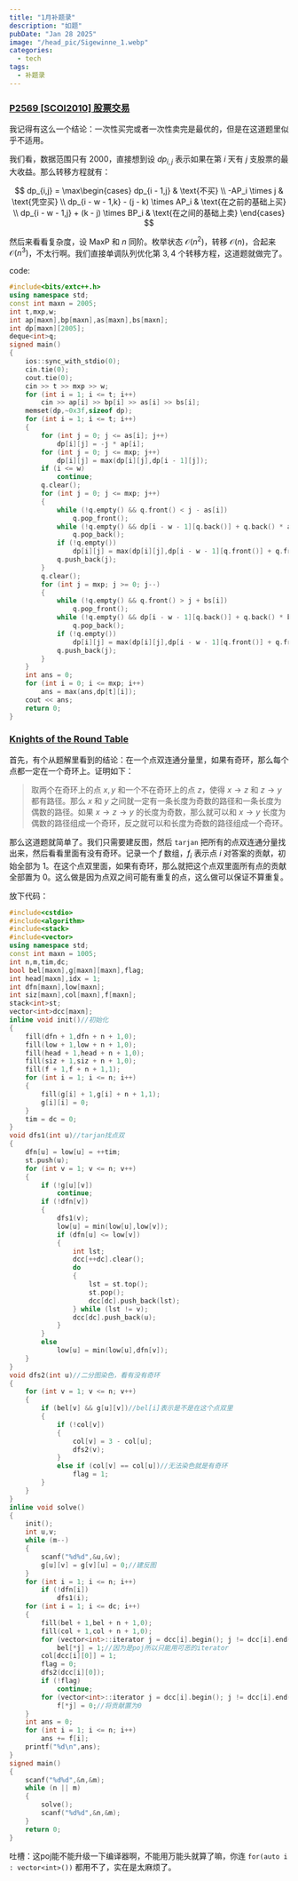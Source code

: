 ```yaml
---
title: "1月补题录"
description: "如题"
pubDate: "Jan 28 2025"
image: "/head_pic/Sigewinne_1.webp"
categories:
  - tech
tags:
  - 补题录
---
```


### [P2569 \[SCOI2010\] 股票交易](https://www.luogu.com.cn/problem/P2569)

我记得有这么一个结论：一次性买完或者一次性卖完是最优的，但是在这道题里似乎不适用。

我们看，数据范围只有 $2000$，直接想到设 $dp_{i,j}$ 表示如果在第 $i$ 天有 $j$ 支股票的最大收益。那么转移方程就有：

$$
dp_{i,j} = \max\begin{cases}
dp_{i - 1,j} & \text{不买} \\
-AP_i \times j & \text{凭空买} \\
dp_{i - w - 1,k} - (j - k) \times AP_i & \text{在之前的基础上买} \\
dp_{i - w - 1,j} + (k - j) \times BP_i & \text{在之间的基础上卖}
\end{cases}
$$

然后来看看复杂度，设 $\text{MaxP}$ 和 $n$ 同阶。枚举状态 $\mathcal{O}(n^2)$，转移 $\mathcal{O}(n)$，合起来 $\mathcal{O}(n^3)$，不太行啊。我们直接单调队列优化第 $3,4$ 个转移方程，这道题就做完了。

code:

```cpp
#include<bits/extc++.h>
using namespace std;
const int maxn = 2005;
int t,mxp,w;
int ap[maxn],bp[maxn],as[maxn],bs[maxn];
int dp[maxn][2005];
deque<int>q;
signed main()
{
    ios::sync_with_stdio(0);
    cin.tie(0);
    cout.tie(0);
    cin >> t >> mxp >> w;
    for (int i = 1; i <= t; i++)
        cin >> ap[i] >> bp[i] >> as[i] >> bs[i];
    memset(dp,~0x3f,sizeof dp);
    for (int i = 1; i <= t; i++)
    {
        for (int j = 0; j <= as[i]; j++)
            dp[i][j] = -j * ap[i];
        for (int j = 0; j <= mxp; j++)
            dp[i][j] = max(dp[i][j],dp[i - 1][j]);
        if (i <= w)
            continue;
        q.clear();
        for (int j = 0; j <= mxp; j++)
        {
            while (!q.empty() && q.front() < j - as[i])
                q.pop_front();
            while (!q.empty() && dp[i - w - 1][q.back()] + q.back() * ap[i] <= dp[i - w - 1][j] + j * ap[i])
                q.pop_back();
            if (!q.empty())
                dp[i][j] = max(dp[i][j],dp[i - w - 1][q.front()] + q.front() * ap[i] - j * ap[i]);
            q.push_back(j);
        }
        q.clear();
        for (int j = mxp; j >= 0; j--)
        {
            while (!q.empty() && q.front() > j + bs[i])
                q.pop_front();
            while (!q.empty() && dp[i - w - 1][q.back()] + q.back() * bp[i] <= dp[i - w - 1][j] + j * bp[i])
                q.pop_back();
            if (!q.empty())
                dp[i][j] = max(dp[i][j],dp[i - w - 1][q.front()] + q.front() * bp[i] - j * bp[i]);
            q.push_back(j);
        }
    }
    int ans = 0;
    for (int i = 0; i <= mxp; i++)
        ans = max(ans,dp[t][i]);
    cout << ans;
    return 0;
}
```

### [Knights of the Round Table](http://poj.org/problem?id=2942)

首先，有个从题解里看到的结论：在一个点双连通分量里，如果有奇环，那么每个点都一定在一个奇环上。证明如下：

> 取两个在奇环上的点 $x,y$ 和一个不在奇环上的点 $z$，使得 $x \rightarrow z$ 和 $z \rightarrow y$ 都有路径。那么 $x$ 和 $y$ 之间就一定有一条长度为奇数的路径和一条长度为偶数的路径。如果 $x \rightarrow z \rightarrow y$ 的长度为奇数，那么就可以和 $x \rightarrow y$ 长度为偶数的路径组成一个奇环，反之就可以和长度为奇数的路径组成一个奇环。

那么这道题就简单了。我们只需要建反图，然后 `tarjan` 把所有的点双连通分量找出来，然后看看里面有没有奇环。记录一个 $f$ 数组，$f_i$ 表示点 $i$ 对答案的贡献，初始全部为 $1$。在这个点双里面，如果有奇环，那么就把这个点双里面所有点的贡献全部置为 $0$。这么做是因为点双之间可能有重复的点，这么做可以保证不算重复。

放下代码：

```cpp
#include<cstdio>
#include<algorithm>
#include<stack>
#include<vector>
using namespace std;
const int maxn = 1005;
int n,m,tim,dc;
bool bel[maxn],g[maxn][maxn],flag;
int head[maxn],idx = 1;
int dfn[maxn],low[maxn];
int siz[maxn],col[maxn],f[maxn];
stack<int>st;
vector<int>dcc[maxn];
inline void init()//初始化
{
    fill(dfn + 1,dfn + n + 1,0);
    fill(low + 1,low + n + 1,0);
    fill(head + 1,head + n + 1,0);
    fill(siz + 1,siz + n + 1,0);
    fill(f + 1,f + n + 1,1);
    for (int i = 1; i <= n; i++)
    {
        fill(g[i] + 1,g[i] + n + 1,1);
        g[i][i] = 0;
    }
    tim = dc = 0;
}
void dfs1(int u)//tarjan找点双
{
    dfn[u] = low[u] = ++tim;
    st.push(u);
    for (int v = 1; v <= n; v++)
    {
        if (!g[u][v])
            continue;
        if (!dfn[v])
        {
            dfs1(v);
            low[u] = min(low[u],low[v]);
            if (dfn[u] <= low[v])
            {
                int lst;
                dcc[++dc].clear();
                do
                {
                    lst = st.top();
                    st.pop();
                    dcc[dc].push_back(lst);
                } while (lst != v);
                dcc[dc].push_back(u);
            }
        }
        else
            low[u] = min(low[u],dfn[v]);
    }
}
void dfs2(int u)//二分图染色，看有没有奇环
{
    for (int v = 1; v <= n; v++)
    {
        if (bel[v] && g[u][v])//bel[i]表示是不是在这个点双里
        {
            if (!col[v])
            {
                col[v] = 3 - col[u];
                dfs2(v);
            }
            else if (col[v] == col[u])//无法染色就是有奇环
                flag = 1;
        }
    }
}
inline void solve()
{
    init();
    int u,v;
    while (m--)
    {
        scanf("%d%d",&u,&v);
        g[u][v] = g[v][u] = 0;//建反图
    }
    for (int i = 1; i <= n; i++)
        if (!dfn[i])
            dfs1(i);
    for (int i = 1; i <= dc; i++)
    {
        fill(bel + 1,bel + n + 1,0);
        fill(col + 1,col + n + 1,0);
        for (vector<int>::iterator j = dcc[i].begin(); j != dcc[i].end(); j++)
            bel[*j] = 1;//因为是poj所以只能用可恶的iterator
        col[dcc[i][0]] = 1;
        flag = 0;
        dfs2(dcc[i][0]);
        if (!flag)
            continue;
        for (vector<int>::iterator j = dcc[i].begin(); j != dcc[i].end(); j++)
            f[*j] = 0;//将贡献置为0
    }
    int ans = 0;
    for (int i = 1; i <= n; i++)
        ans += f[i];
    printf("%d\n",ans);
}
signed main()
{
    scanf("%d%d",&n,&m);
    while (n || m)
    {
        solve();
        scanf("%d%d",&n,&m);
    }
    return 0;
}
```

吐槽：这poj能不能升级一下编译器啊，不能用万能头就算了嘛，你连 `for(auto i : vector<int>())` 都用不了，实在是太麻烦了。